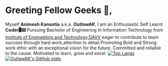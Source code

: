 # Greeting Fellow Geeks 👋,
Myself **Animesh Kansotia** a.k.a. **_OutlawAK_**,
                                      I am an Enthusiastic Self Learnt **Coder🖥️⌨️** Pursuing Bachelor of Engineering In Information Technology from [Institute of Engineeting and Technology,DAVV](https://www.ietdavv.edu.in/) eager to contribute to team success through hard work,attention to detail.Promoting Bold and Strong work ethic with an exceptional vision for the future. Committed and reliable to the cause. Motivated to learn, grow and excel.
[![Top Langs](https://github-readme-stats.vercel.app/api/top-langs/?username=OutlawAK&hide=powershell,xonsh&layout=compact&theme=chartreuse-dark)](https://github.com/anuraghazra/github-readme-stats)
[![OutlawAK's GitHub stats](https://github-readme-stats.vercel.app/api?username=OutlawAK&show_icons=true&theme=chartreuse-dark&count_private=true&hide=contribs)](https://github.com/anuraghazra/github-readme-stats)
